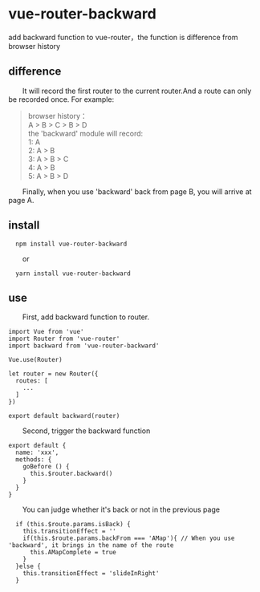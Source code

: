 # vue-router-backward

add backward function to vue-router，the function is difference from browser history

## difference

&emsp;&emsp;It will record the first router to the current router.And a route can only be recorded once. For example:

> browser history：  
>  A > B > C > B > D  
> the 'backward' module will record:  
>  1: A  
>  2: A > B  
>  3: A > B > C  
>  4: A > B  
>  5: A > B > D

&emsp;&emsp;Finally, when you use 'backward' back from page B, you will arrive at page A.

## install

```
  npm install vue-router-backward
```

&emsp;&emsp;or

```
  yarn install vue-router-backward
```

## use

&emsp;&emsp;First, add backward function to router.

```
import Vue from 'vue'
import Router from 'vue-router'
import backward from 'vue-router-backward'

Vue.use(Router)

let router = new Router({
  routes: [
    ...
  ]
})

export default backward(router)
```

&emsp;&emsp;Second, trigger the backward function

```
export default {
  name: 'xxx',
  methods: {
    goBefore () {
      this.$router.backward()
    }
  }
}
```

&emsp;&emsp;You can judge whether it's back or not in the previous page

```
  if (this.$route.params.isBack) {
    this.transitionEffect = ''
    if(this.$route.params.backFrom === 'AMap'){ // When you use 'backward', it brings in the name of the route
      this.AMapComplete = true
    }
  }else {
    this.transitionEffect = 'slideInRight'
  }
```
